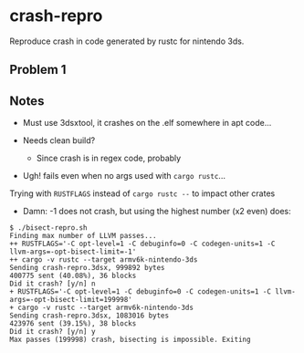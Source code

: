 # crash-repro

Reproduce crash in code generated by rustc for nintendo 3ds.

## Problem 1

## Notes

* Must use 3dsxtool, it crashes on the .elf somewhere in apt code...
* Needs clean build?
  * Since crash is in regex code, probably

* Ugh! fails even when no args used with `cargo rustc`...

Trying with `RUSTFLAGS` instead of `cargo rustc --` to impact other crates

* Damn: -1 does not crash, but using the highest number (x2 even) does:

```console
$ ./bisect-repro.sh
Finding max number of LLVM passes...
++ RUSTFLAGS='-C opt-level=1 -C debuginfo=0 -C codegen-units=1 -C llvm-args=-opt-bisect-limit=-1'
++ cargo -v rustc --target armv6k-nintendo-3ds
Sending crash-repro.3dsx, 999892 bytes
400775 sent (40.08%), 36 blocks
Did it crash? [y/n] n
+ RUSTFLAGS='-C opt-level=1 -C debuginfo=0 -C codegen-units=1 -C llvm-args=-opt-bisect-limit=199998'
+ cargo -v rustc --target armv6k-nintendo-3ds
Sending crash-repro.3dsx, 1083016 bytes
423976 sent (39.15%), 38 blocks
Did it crash? [y/n] y
Max passes (199998) crash, bisecting is impossible. Exiting
```
